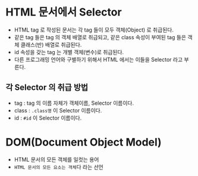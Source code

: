 # HTML 문서에서 Selector

- HTML tag 로 작성된 문서는 각 tag 들이 모두 객체(Object) 로 취급된다.
- 같은 tag 들은 tag 의 객체 배열로 취급되고, 같은 class 속성이 부여된 tag 들은 객체 클래스(반) 배열로 취급된다.
- id 속성을 갖는 tag 는 개별 객체(변수)로 취급된다.
- 다른 프로그래밍 언어와 구별하기 위해서 HTML 에서는 이들을 Selector 라고 부른다.

## 각 Selector 의 취급 방법

- tag : tag 의 이름 자체가 객체이름, Selector 이름이다.
- class : `.class명` 이 Selector 이름이다.
- id : `#id` 이 Selector 이름이다.

# DOM(Document Object Model)

- HTML 문서의 모든 객체를 일컷는 용어
- `HTML 문서의 모든 요소는 객체`다 라는 선언
